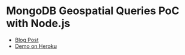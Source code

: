 MongoDB Geospatial Queries PoC with Node.js
================================

* [Blog Post](http://kbariotis.wordpress.com/2014/10/30/geospatial-query-with-mongodb-and-node-js/)
* [Demo on Heroku](https://damp-everglades-7521.herokuapp.com/)
